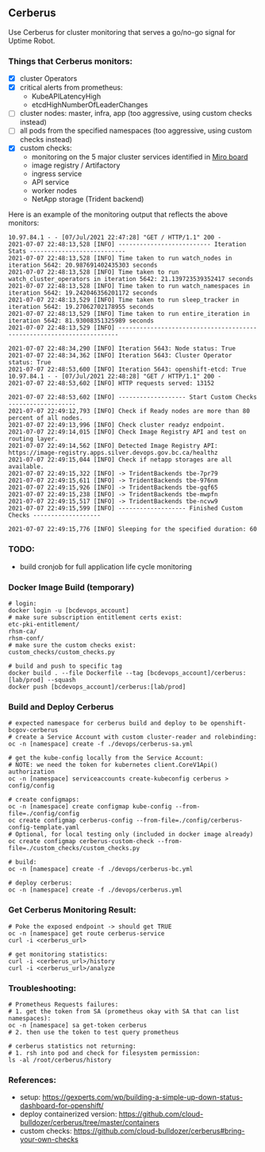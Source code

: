 ## Cerberus

Use Cerberus for cluster monitoring that serves a go/no-go signal for Uptime Robot.

### Things that Cerberus monitors:
- [x] cluster Operators
- [x] critical alerts from prometheus:
  - KubeAPILatencyHigh
  - etcdHighNumberOfLeaderChanges
- [ ] cluster nodes: master, infra, app (too aggressive, using custom checks instead)
- [ ] all pods from the specified namespaces (too aggressive, using custom checks instead)
- [x] custom checks: 
  - monitoring on the 5 major cluster services identified in [Miro board](https://miro.com/app/board/o9J_kgyjm_k=/)
  - image registry / Artifactory
  - ingress service
  - API service
  - worker nodes
  - NetApp storage (Trident backend)


Here is an example of the monitoring output that reflects the above monitors:
```
10.97.84.1 - - [07/Jul/2021 22:47:28] "GET / HTTP/1.1" 200 -
2021-07-07 22:48:13,528 [INFO] -------------------------- Iteration Stats ---------------------------
2021-07-07 22:48:13,528 [INFO] Time taken to run watch_nodes in iteration 5642: 20.987691402435303 seconds
2021-07-07 22:48:13,528 [INFO] Time taken to run watch_cluster_operators in iteration 5642: 21.139723539352417 seconds
2021-07-07 22:48:13,528 [INFO] Time taken to run watch_namespaces in iteration 5642: 19.242046356201172 seconds
2021-07-07 22:48:13,529 [INFO] Time taken to run sleep_tracker in iteration 5642: 19.27062702178955 seconds
2021-07-07 22:48:13,529 [INFO] Time taken to run entire_iteration in iteration 5642: 81.93008351325989 seconds
2021-07-07 22:48:13,529 [INFO] ----------------------------------------------------------------------

2021-07-07 22:48:34,290 [INFO] Iteration 5643: Node status: True
2021-07-07 22:48:34,362 [INFO] Iteration 5643: Cluster Operator status: True
2021-07-07 22:48:53,600 [INFO] Iteration 5643: openshift-etcd: True
10.97.84.1 - - [07/Jul/2021 22:48:28] "GET / HTTP/1.1" 200 -
2021-07-07 22:48:53,602 [INFO] HTTP requests served: 13152

2021-07-07 22:48:53,602 [INFO] ------------------- Start Custom Checks -------------------
2021-07-07 22:49:12,793 [INFO] Check if Ready nodes are more than 80 percent of all nodes.
2021-07-07 22:49:13,996 [INFO] Check cluster readyz endpoint.
2021-07-07 22:49:14,015 [INFO] Check Image Registry API and test on routing layer.
2021-07-07 22:49:14,562 [INFO] Detected Image Registry API: https://image-registry.apps.silver.devops.gov.bc.ca/healthz
2021-07-07 22:49:15,044 [INFO] Check if netapp storages are all available.
2021-07-07 22:49:15,322 [INFO] -> TridentBackends tbe-7pr79
2021-07-07 22:49:15,611 [INFO] -> TridentBackends tbe-976nm
2021-07-07 22:49:15,926 [INFO] -> TridentBackends tbe-gqf65
2021-07-07 22:49:15,238 [INFO] -> TridentBackends tbe-mwpfn
2021-07-07 22:49:15,517 [INFO] -> TridentBackends tbe-ncvw9
2021-07-07 22:49:15,599 [INFO] ------------------- Finished Custom Checks -------------------

2021-07-07 22:49:15,776 [INFO] Sleeping for the specified duration: 60
```

### TODO:
- build cronjob for full application life cycle monitoring

### Docker Image Build (temporary)
```shell
# login:
docker login -u [bcdevops_account]
# make sure subscription entitlement certs exist:
etc-pki-entitlement/
rhsm-ca/
rhsm-conf/
# make sure the custom checks exist:
custom_checks/custom_checks.py

# build and push to specific tag
docker build . --file Dockerfile --tag [bcdevops_account]/cerberus:[lab/prod] --squash
docker push [bcdevops_account]/cerberus:[lab/prod]
```


### Build and Deploy Cerberus

```shell
# expected namespace for cerberus build and deploy to be openshift-bcgov-cerberus
# create a Service Account with custom cluster-reader and rolebinding:
oc -n [namespace] create -f ./devops/cerberus-sa.yml

# get the kube-config locally from the Service Account:
# NOTE: we need the token for kubernetes client.CoreV1Api() authorization
oc -n [namespace] serviceaccounts create-kubeconfig cerberus > config/config

# create configmaps:
oc -n [namespace] create configmap kube-config --from-file=./config/config
oc create configmap cerberus-config --from-file=./config/cerberus-config-template.yaml
# Optional, for local testing only (included in docker image already)
oc create configmap cerberus-custom-check --from-file=./custom_checks/custom_checks.py

# build:
oc -n [namespace] create -f ./devops/cerberus-bc.yml

# deploy cerberus:
oc -n [namespace] create -f ./devops/cerberus.yml
```

### Get Cerberus Monitoring Result:
```shell
# Poke the exposed endpoint -> should get TRUE
oc -n [namespace] get route cerberus-service
curl -i <cerberus_url>

# get monitoring statistics:
curl -i <cerberus_url>/history
curl -i <cerberus_url>/analyze
```

### Troubleshooting:
```shell
# Prometheus Requests failures:
# 1. get the token from SA (prometheus okay with SA that can list namespaces):
oc -n [namespace] sa get-token cerberus
# 2. then use the token to test query prometheus

# cerberus statistics not returning:
# 1. rsh into pod and check for filesystem permission:
ls -al /root/cerberus/history
```

### References:
- setup: https://gexperts.com/wp/building-a-simple-up-down-status-dashboard-for-openshift/
- deploy containerized version: https://github.com/cloud-bulldozer/cerberus/tree/master/containers
- custom checks: https://github.com/cloud-bulldozer/cerberus#bring-your-own-checks
